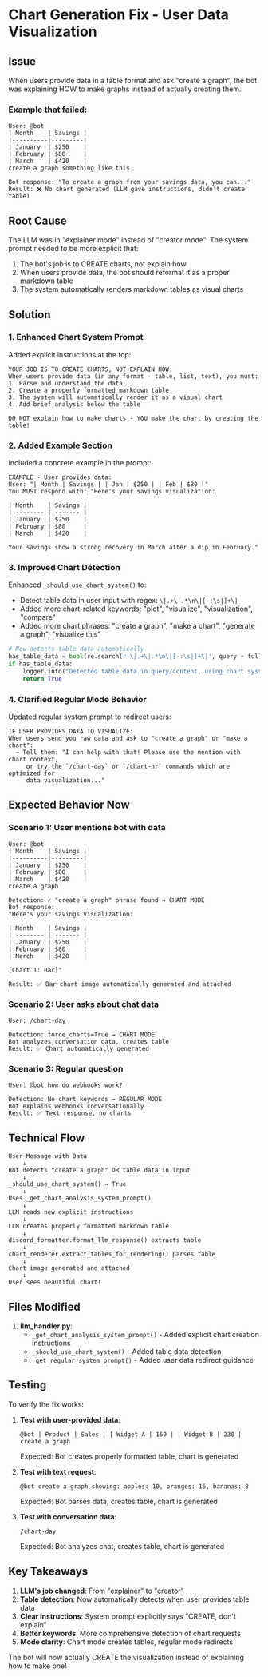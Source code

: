 # Chart Generation Fix - User Data Visualization

## Issue
When users provide data in a table format and ask "create a graph", the bot was explaining HOW to make graphs instead of actually creating them.

### Example that failed:
```
User: @bot 
| Month    | Savings |
|----------|---------|
| January  | $250    |
| February | $80     |
| March    | $420    |
create a graph something like this

Bot response: "To create a graph from your savings data, you can..."
Result: ❌ No chart generated (LLM gave instructions, didn't create table)
```

## Root Cause

The LLM was in "explainer mode" instead of "creator mode". The system prompt needed to be more explicit that:
1. The bot's job is to CREATE charts, not explain how
2. When users provide data, the bot should reformat it as a proper markdown table
3. The system automatically renders markdown tables as visual charts

## Solution

### 1. Enhanced Chart System Prompt

Added explicit instructions at the top:

```
YOUR JOB IS TO CREATE CHARTS, NOT EXPLAIN HOW:
When users provide data (in any format - table, list, text), you must:
1. Parse and understand the data
2. Create a properly formatted markdown table
3. The system will automatically render it as a visual chart
4. Add brief analysis below the table

DO NOT explain how to make charts - YOU make the chart by creating the table!
```

### 2. Added Example Section

Included a concrete example in the prompt:

```
EXAMPLE - User provides data:
User: "| Month | Savings | | Jan | $250 | | Feb | $80 |"
You MUST respond with: "Here's your savings visualization:

| Month    | Savings |
| -------- | ------- |
| January  | $250    |
| February | $80     |
| March    | $420    |

Your savings show a strong recovery in March after a dip in February."
```

### 3. Improved Chart Detection

Enhanced `_should_use_chart_system()` to:
- Detect table data in user input with regex: `\|.+\|.*\n\|[-:\s|]+\|`
- Added more chart-related keywords: "plot", "visualize", "visualization", "compare"
- Added more chart phrases: "create a graph", "make a chart", "generate a graph", "visualize this"

```python
# Now detects table data automatically
has_table_data = bool(re.search(r'\|.+\|.*\n\|[-:\s|]+\|', query + full_content))
if has_table_data:
    logger.info("Detected table data in query/content, using chart system")
    return True
```

### 4. Clarified Regular Mode Behavior

Updated regular system prompt to redirect users:

```
IF USER PROVIDES DATA TO VISUALIZE:
When users send you raw data and ask to "create a graph" or "make a chart":
  → Tell them: "I can help with that! Please use the mention with chart context, 
     or try the `/chart-day` or `/chart-hr` commands which are optimized for 
     data visualization..."
```

## Expected Behavior Now

### Scenario 1: User mentions bot with data
```
User: @bot 
| Month    | Savings |
|----------|---------|
| January  | $250    |
| February | $80     |
| March    | $420    |
create a graph

Detection: ✓ "create a graph" phrase found → CHART MODE
Bot response: 
"Here's your savings visualization:

| Month    | Savings |
| -------- | ------- |
| January  | $250    |
| February | $80     |
| March    | $420    |

[Chart 1: Bar]"

Result: ✅ Bar chart image automatically generated and attached
```

### Scenario 2: User asks about chat data
```
User: /chart-day

Detection: force_charts=True → CHART MODE
Bot analyzes conversation data, creates table
Result: ✅ Chart automatically generated
```

### Scenario 3: Regular question
```
User: @bot how do webhooks work?

Detection: No chart keywords → REGULAR MODE
Bot explains webhooks conversationally
Result: ✅ Text response, no charts
```

## Technical Flow

```
User Message with Data
    ↓
Bot detects "create a graph" OR table data in input
    ↓
_should_use_chart_system() → True
    ↓
Uses _get_chart_analysis_system_prompt()
    ↓
LLM reads new explicit instructions
    ↓
LLM creates properly formatted markdown table
    ↓
discord_formatter.format_llm_response() extracts table
    ↓
chart_renderer.extract_tables_for_rendering() parses table
    ↓
Chart image generated and attached
    ↓
User sees beautiful chart!
```

## Files Modified

1. **llm_handler.py**:
   - `_get_chart_analysis_system_prompt()` - Added explicit chart creation instructions
   - `_should_use_chart_system()` - Added table data detection
   - `_get_regular_system_prompt()` - Added user data redirect guidance

## Testing

To verify the fix works:

1. **Test with user-provided data**:
   ```
   @bot | Product | Sales | | Widget A | 150 | | Widget B | 230 | create a graph
   ```
   Expected: Bot creates properly formatted table, chart is generated

2. **Test with text request**:
   ```
   @bot create a graph showing: apples: 10, oranges: 15, bananas: 8
   ```
   Expected: Bot parses data, creates table, chart is generated

3. **Test with conversation data**:
   ```
   /chart-day
   ```
   Expected: Bot analyzes chat, creates table, chart is generated

## Key Takeaways

1. **LLM's job changed**: From "explainer" to "creator"
2. **Table detection**: Now automatically detects when user provides table data
3. **Clear instructions**: System prompt explicitly says "CREATE, don't explain"
4. **Better keywords**: More comprehensive detection of chart requests
5. **Mode clarity**: Chart mode creates tables, regular mode redirects

The bot will now actually CREATE the visualization instead of explaining how to make one!
